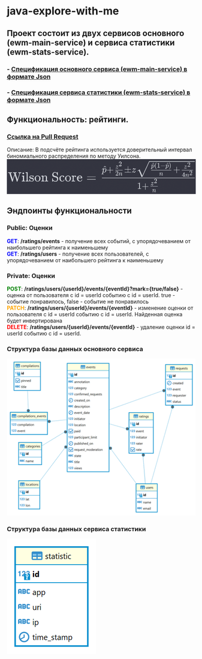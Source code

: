 # java-explore-with-me

## Проект состоит из двух сервисов основного (ewm-main-service) и сервиса статистики (ewm-stats-service).
### - [Спецификация основного сервиса (ewm-main-service) в формате Json](https://raw.githubusercontent.com/yandex-praktikum/java-explore-with-me/main/ewm-main-service-spec.json) <br>
### - [Спецификация сервиса статистики (ewm-stats-service) в формате Json](https://raw.githubusercontent.com/yandex-praktikum/java-explore-with-me/main/ewm-stats-service-spec.json) <br>

## Функциональность: рейтинги. <br>
### [Ссылка на Pull Request](https://github.com/dimapolt/java-explore-with-me/pull/3)
Описание:
В подсчёте рейтинга используется доверительный интервал биномиального распределения по методу Уилсона. <br>
![Wilson](ewm-main-service/src/main/resources/wilson.png)

## Эндпоинты функциональности
### Public: Оценки
<span style="color:blue">**GET**</span>: **/ratings/events** - получение всех событий, с упорядочеванием от наибольшего рейтинга к наименьшему      
<span style="color:blue">**GET**</span>: **/ratings/users** - получение всех пользователей, с упорядочеванием от наибольшего рейтинга к наименьшему
### Private: Оценки
<span style="color:green">**POST**</span>: **/ratings/users/{userId}/events/{eventId}?mark={true/false}** - оценка от пользователя с id = userId событию с
id = userId. true - событие понравилось, false - событие не понравилось <br>
<span style="color:orange">**PATCH**</span>: **/ratings/users/{userId}/events/{eventId}** - изменение оценки от пользователя с id = userId событию с id = userId.
Найденная оценка будет инвертирована<br>
<span style="color:red">**DELETE**</span>: **/ratings/users/{userId}/events/{eventId}** - удаление оценки id = userId событию с id = userId.

### Структура базы данных основного сервиса
![ER - диаграмма EWM-main-service](ewm-main-service/src/main/resources/ewm_main.png)<br>
### Структура базы данных сервиса статистики
![ER - диаграмма EWM-stats-service](ewm-stats-service/stats-server/src/main/resources/ewm_stats.png) <br>